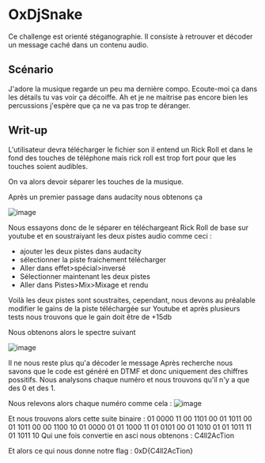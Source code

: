 # OxDjSnake
Ce challenge est orienté stéganographie. Il consiste à retrouver et décoder un message caché dans un contenu audio.

## Scénario

J'adore la musique regarde un peu ma dernière compo. Ecoute-moi ça dans les détails tu vas voir ça décoiffe. Ah et je ne maitrise pas encore bien les percussions j'espère que ça ne va pas trop te déranger.

## Writ-up
L'utilisateur devra télécharger le fichier son il entend un Rick Roll et dans le fond des touches de téléphone mais rick roll est trop fort pour que les touches soient audibles.

On va alors devoir séparer les touches de la musique.

Après un premier passage dans audacity nous obtenons ça 

![image](https://user-images.githubusercontent.com/85285247/232776624-6fda6c04-b4ac-4976-8f60-8cdf26d4c7d5.png)

Nous essayons donc de le séparer en téléchargeant Rick Roll de base sur youtube et en soustraiyant les deux pistes audio comme ceci :
- ajouter les deux pistes dans audacity 
- sélectionner la piste fraichement télécharger 
- Aller dans effet>spécial>inversé 
- Sélectionner maintenant les deux pistes 
- Aller dans Pistes>Mix>Mixage et rendu 

Voilà les deux pistes sont soustraites, cependant, nous devons au préalable modifier le gains de la piste téléchargée sur Youtube et après plusieurs tests nous trouvons que le gain doit être de +15db 

Nous obtenons alors le spectre suivant

![image](https://user-images.githubusercontent.com/85285247/232773543-f1c8dd59-a9aa-4ca1-859d-daca736c6eb8.png)

Il ne nous reste plus qu'a décoder le message 
Après recherche nous savons que le code est généré en DTMF et donc uniquement des chiffres possitifs.
Nous analysons chaque numéro et nous trouvons qu'il n'y a que des 0 et des 1.

Nous relevons alors chaque numéro comme cela :
![image](https://user-images.githubusercontent.com/85285247/232788607-8fcdc2f1-67ce-49d3-a5a2-3b5144119705.png)

Et nous trouvons alors cette suite binaire : 01 0000 11 00 1101 00 01 1011 00 01 1011 00 00 1100 10 01 0000 01 01 1000 11 01 0101 00 01 1010 01 01 1011 11 01 1011 10 
Qui une fois convertie en asci nous obtenons : C4ll2AcTion

Et alors ce qui nous donne notre flag : 0xD{C4ll2AcTion}

